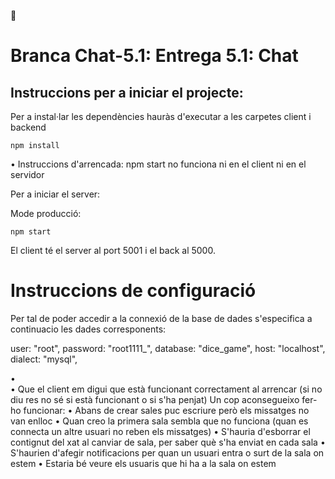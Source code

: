 🧬 
# Branca Chat-5.1: Entrega 5.1: Chat 

## Instruccions per a iniciar el projecte:

Per a instal·lar les dependències hauràs d'executar a les carpetes client i backend

```
npm install
```


 •	Instruccions d'arrencada: npm start no funciona ni en el client ni en el servidor




Per a iniciar el server:

Mode producció:


```
npm start
```

El client té el server al port 5001 i el back al 5000.

# Instruccions de configuració

Per tal de poder accedir a la connexió de la base de dades s'especifica a continuacio les dades corresponents:

  user: "root",
  password: "root1111_",
  database: "dice_game",
  host: "localhost",
  dialect: "mysql",




 
•	
•	Que el client em digui que està funcionant correctament al arrencar (si no diu res no sé si està funcionant o si s'ha penjat)
Un cop aconsegueixo fer-ho funcionar:
•	Abans de crear sales puc escriure però els missatges no van enlloc
•	Quan creo la primera sala sembla que no funciona (quan es connecta un altre usuari no reben els missatges)
•	S'hauria d'esborrar el contignut del xat al canviar de sala, per saber què s'ha enviat en cada sala
•	S'haurien d'afegir notificacions per quan un usuari entra o surt de la sala on estem
•	Estaria bé veure els usuaris que hi ha a la sala on estem
